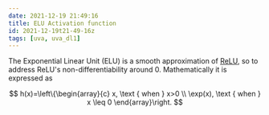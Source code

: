 ```yaml
---
date: 2021-12-19 21:49:16
title: ELU Activation function
id: 2021-12-19t21-49-16z
tags: [uva, uva_dl1]
---
```


The Exponential Linear Unit (ELU) is a smooth approximation of
[ReLU](./2021-12-19t21-47-16z.md), so to address ReLU's non-differentiability
around 0. Mathematically it is expressed as

$$
h(x)=\left\{\begin{array}{c}
x, \text { when } x>0 \\
\exp(x), \text { when } x \leq 0
\end{array}\right.
$$
